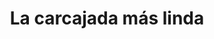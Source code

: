 ---
layout: libro
title: La carcajada más linda
flipbook: https://www.yumpu.com/es/embed/view/MmY6TapAU7fHZLQG
permalink: /libros/la_carcajada_mas_linda/
---
